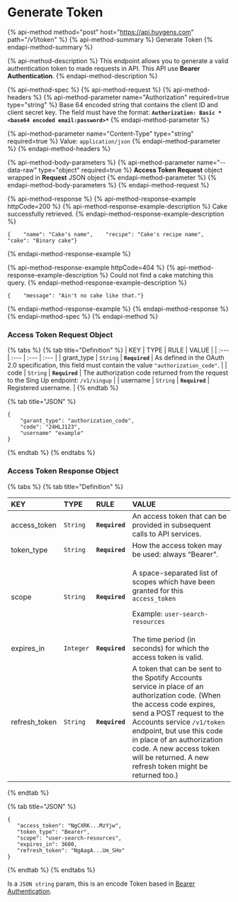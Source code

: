 # Generate Token

{% api-method method="post" host="https://api.huygens.com" path="/v1/token" %}
{% api-method-summary %}
Generate Token
{% endapi-method-summary %}

{% api-method-description %}
This endpoint allows you to generate a valid authentication token to made requests in API. This API use **Bearer Authentication**.
{% endapi-method-description %}

{% api-method-spec %}
{% api-method-request %}
{% api-method-headers %}
{% api-method-parameter name="Authorization" required=true type="string" %}
Base 64 encoded string that contains the client ID and client secret key. The field must have the format: **`Authorization: Basic *<base64 encoded email:password>*`**
{% endapi-method-parameter %}

{% api-method-parameter name="Content-Type" type="string" required=true %}
Value: `application/json`
{% endapi-method-parameter %}
{% endapi-method-headers %}

{% api-method-body-parameters %}
{% api-method-parameter name="--data-raw" type="object" required=true %}
**Access Token Request** object wrapped in **Request** JSON object
{% endapi-method-parameter %}
{% endapi-method-body-parameters %}
{% endapi-method-request %}

{% api-method-response %}
{% api-method-response-example httpCode=200 %}
{% api-method-response-example-description %}
Cake successfully retrieved.
{% endapi-method-response-example-description %}

```
{    "name": "Cake's name",    "recipe": "Cake's recipe name",    "cake": "Binary cake"}
```
{% endapi-method-response-example %}

{% api-method-response-example httpCode=404 %}
{% api-method-response-example-description %}
Could not find a cake matching this query.
{% endapi-method-response-example-description %}

```
{    "message": "Ain't no cake like that."}
```
{% endapi-method-response-example %}
{% endapi-method-response %}
{% endapi-method-spec %}
{% endapi-method %}

### Access Token Request Object

{% tabs %}
{% tab title="Definition" %}
| KEY | TYPE | RULE | VALUE |
| :--- | :--- | :--- | :--- |
| grant\_type | `String` | **`Required`** | As defined in the OAuth 2.0 specification, this field must contain the value `"authorization_code"`. |
| code | `String` | **`Required`** | The authorization code returned from the request to the Sing Up endpoint: `/v1/singup` |
| username | `String` | **`Required`** | Registered username. |
{% endtab %}

{% tab title="JSON" %}
```text
{
    "garant_type": "authorization_code",
    "code": "24HLJ123",
    "username" "example"
}
```
{% endtab %}
{% endtabs %}

### Access Token Response Object

{% tabs %}
{% tab title="Definition" %}
<table>
  <thead>
    <tr>
      <th style="text-align:left">KEY</th>
      <th style="text-align:left">TYPE</th>
      <th style="text-align:left">RULE</th>
      <th style="text-align:left">VALUE</th>
    </tr>
  </thead>
  <tbody>
    <tr>
      <td style="text-align:left">access_token</td>
      <td style="text-align:left"><code>String</code>
      </td>
      <td style="text-align:left"><b><code>Required</code></b>
      </td>
      <td style="text-align:left">An access token that can be provided in subsequent calls to API services.</td>
    </tr>
    <tr>
      <td style="text-align:left">token_type</td>
      <td style="text-align:left"><code>String</code>
      </td>
      <td style="text-align:left"><b><code>Required</code></b>
      </td>
      <td style="text-align:left">How the access token may be used: always &#x201C;Bearer&#x201D;.</td>
    </tr>
    <tr>
      <td style="text-align:left">scope</td>
      <td style="text-align:left"><code>String</code>
      </td>
      <td style="text-align:left"><b><code>Required</code></b>
      </td>
      <td style="text-align:left">
        <p>A space-separated list of scopes which have been granted for this <code>access_token</code>
        </p>
        <p>Example: <code>user-search-resources</code>
        </p>
      </td>
    </tr>
    <tr>
      <td style="text-align:left">expires_in</td>
      <td style="text-align:left"><code>Integer</code>
      </td>
      <td style="text-align:left"><b><code>Required</code></b>
      </td>
      <td style="text-align:left">The time period (in seconds) for which the access token is valid.</td>
    </tr>
    <tr>
      <td style="text-align:left">refresh_token</td>
      <td style="text-align:left"><code>String</code>
      </td>
      <td style="text-align:left"><b><code>Required</code></b>
      </td>
      <td style="text-align:left">A token that can be sent to the Spotify Accounts service in place of an
        authorization code. (When the access code expires, send a POST request
        to the Accounts service <code>/v1/token</code> endpoint, but use this code
        in place of an authorization code. A new access token will be returned.
        A new refresh token might be returned too.)</td>
    </tr>
  </tbody>
</table>
{% endtab %}

{% tab title="JSON" %}
```text
{
   "access_token": "NgCXRK...MzYjw",
   "token_type": "Bearer",
   "scope": "user-search-resources",
   "expires_in": 3600,
   "refresh_token": "NgAagA...Um_SHo"
}
```
{% endtab %}
{% endtabs %}

Is a `JSON string` param, this is an encode Token based in [Bearer Authentication](https://tools.ietf.org/html/rfc6750).





